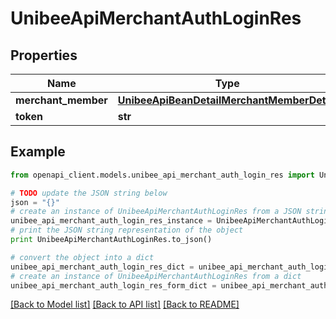 # UnibeeApiMerchantAuthLoginRes


## Properties

Name | Type | Description | Notes
------------ | ------------- | ------------- | -------------
**merchant_member** | [**UnibeeApiBeanDetailMerchantMemberDetail**](UnibeeApiBeanDetailMerchantMemberDetail.md) |  | [optional] 
**token** | **str** | Token | [optional] 

## Example

```python
from openapi_client.models.unibee_api_merchant_auth_login_res import UnibeeApiMerchantAuthLoginRes

# TODO update the JSON string below
json = "{}"
# create an instance of UnibeeApiMerchantAuthLoginRes from a JSON string
unibee_api_merchant_auth_login_res_instance = UnibeeApiMerchantAuthLoginRes.from_json(json)
# print the JSON string representation of the object
print UnibeeApiMerchantAuthLoginRes.to_json()

# convert the object into a dict
unibee_api_merchant_auth_login_res_dict = unibee_api_merchant_auth_login_res_instance.to_dict()
# create an instance of UnibeeApiMerchantAuthLoginRes from a dict
unibee_api_merchant_auth_login_res_form_dict = unibee_api_merchant_auth_login_res.from_dict(unibee_api_merchant_auth_login_res_dict)
```
[[Back to Model list]](../README.md#documentation-for-models) [[Back to API list]](../README.md#documentation-for-api-endpoints) [[Back to README]](../README.md)


